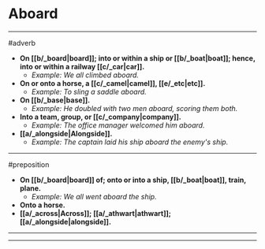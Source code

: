 # Aboard
---
#adverb
- **On [[b/_board|board]]; into or within a ship or [[b/_boat|boat]]; hence, into or within a railway [[c/_car|car]].**
	- _Example: We all climbed aboard._
- **On or onto a horse, a [[c/_camel|camel]], [[e/_etc|etc]].**
	- _Example: To sling a saddle aboard._
- **On [[b/_base|base]].**
	- _Example: He doubled with two men aboard, scoring them both._
- **Into a team, group, or [[c/_company|company]].**
	- _Example: The office manager welcomed him aboard._
- **[[a/_alongside|Alongside]].**
	- _Example: The captain laid his ship aboard the enemy's ship._
---
#preposition
- **On [[b/_board|board]] of; onto or into a ship, [[b/_boat|boat]], train, plane.**
	- _Example: We all went aboard the ship._
- **Onto a horse.**
- **[[a/_across|Across]]; [[a/_athwart|athwart]]; [[a/_alongside|alongside]].**
---
---
